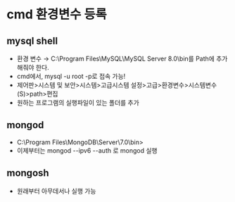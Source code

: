 # cmd 환경변수 등록

## mysql shell

- 환경 변수 → C:\Program Files\MySQL\MySQL Server 8.0\bin를 Path에 추가해줘야 한다.
- cmd에서, mysql -u root -p로 접속 가능!
- 제어판>시스템 및 보안>시스템>고급시스템 설정>고급>환경변수>시스템변수(S)>path>편집
- 원하는 프로그램의 실행파일이 있는 폴더를 추가

## mongod

- C:\Program Files\MongoDB\Server\7.0\bin>
- 이제부터는 mongod --ipv6 --auth 로 mongod 실행

## mongosh

- 원래부터 아무데서나 실행 가능
